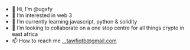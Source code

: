 - 👋 Hi, I’m @ugxfy
- 👀 I’m interested in web 3
- 🌱 I’m currently learning javascript, python & solidity
- 💞️ I’m looking to collaborate on a one stop centre for all things crypto in east africa
- 📫 How to reach me ...tawfiqtb@gmail.com

<!---
ugxfy/ugxfy is a ✨ special ✨ repository because its `README.md` (this file) appears on your GitHub profile.
You can click the Preview link to take a look at your changes.
--->
